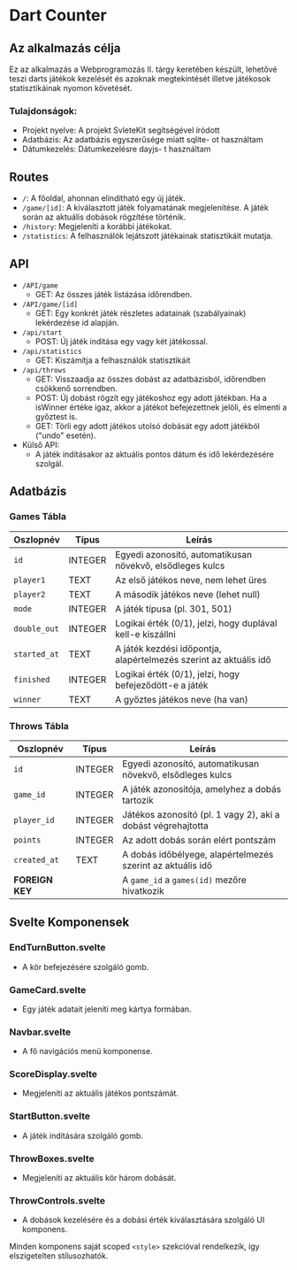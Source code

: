# Dart Counter
## Az alkalmazás célja
Ez az alkalmazás a Webprogramozás II. tárgy keretében készült, lehetővé teszi darts játékok kezelését és azoknak megtekintését illetve játékosok statisztikáinak nyomon követését.

### Tulajdonságok:
-  Projekt nyelve: A projekt SvleteKit segítségével íródott
-  Adatbázis: Az adatbázis egyszerűsége miatt sqlite- ot használtam
-  Dátumkezelés: Dátumkezelésre dayjs- t használtam

## Routes
- `/`: A főoldal, ahonnan elindítható egy új játék.
- `/game/[id]`: A kiválasztott játék folyamatának megjelenítése. A játék során az aktuális dobások rögzítése történik.
- `/history`: Megjeleníti a korábbi játékokat.
- `/statistics`: A felhasználók lejátszott játékainak statisztikáit mutatja.

## API
- `/API/game`
  - GET: Az összes játék listázása időrendben.
- `/API/game/[id]`
  - GET: Egy konkrét játék részletes adatainak (szabályainak) lekérdezése id alapján.
- `/api/start`
  - POST: Új játék indítása egy vagy két játékossal. 
- `/api/statistics`
  - GET: Kiszámítja a felhasználók statisztikáit
- `/api/throws`
  - GET: Visszaadja az összes dobást az adatbázisból, időrendben csökkenő sorrendben.
  - POST: Új dobást rögzít egy játékoshoz egy adott játékban. Ha a isWinner értéke igaz, akkor a játékot befejezettnek jelöli, és elmenti a győztest is.
  - GET: Törli egy adott játékos utolsó dobását egy adott játékból ("undo" esetén).
- Külső API:
  - A játék indításakor az aktuális pontos dátum és idő lekérdezésére szolgál.

 ## Adatbázis

 ### Games Tábla
| Oszlopnév    | Típus   | Leírás                                                            |
| ------------ | ------- | ----------------------------------------------------------------- |
| `id`         | INTEGER | Egyedi azonosító, automatikusan növekvő, elsődleges kulcs         |
| `player1`    | TEXT    | Az első játékos neve, nem lehet üres                              |
| `player2`    | TEXT    | A második játékos neve (lehet null)                               |
| `mode`       | INTEGER | A játék típusa (pl. 301, 501)                                     |
| `double_out` | INTEGER | Logikai érték (0/1), jelzi, hogy duplával kell-e kiszállni        |
| `started_at` | TEXT    | A játék kezdési időpontja, alapértelmezés szerint az aktuális idő |
| `finished`   | INTEGER | Logikai érték (0/1), jelzi, hogy befejeződött-e a játék           |
| `winner`     | TEXT    | A győztes játékos neve (ha van)                                   |

### Throws Tábla

| Oszlopnév       | Típus   | Leírás                                                       |
| --------------- | ------- | ------------------------------------------------------------ |
| `id`            | INTEGER | Egyedi azonosító, automatikusan növekvő, elsődleges kulcs    |
| `game_id`       | INTEGER | A játék azonosítója, amelyhez a dobás tartozik               |
| `player_id`     | INTEGER | Játékos azonosító (pl. 1 vagy 2), aki a dobást végrehajtotta |
| `points`        | INTEGER | Az adott dobás során elért pontszám                          |
| `created_at`    | TEXT    | A dobás időbélyege, alapértelmezés szerint az aktuális idő   |
| **FOREIGN KEY** |         | A `game_id` a `games(id)` mezőre hivatkozik                  |

## Svelte Komponensek

### EndTurnButton.svelte

- A kör befejezésére szolgáló gomb.


### GameCard.svelte

- Egy játék adatait jeleníti meg kártya formában.


### Navbar.svelte

- A fő navigációs menü komponense.



### ScoreDisplay.svelte

- Megjeleníti az aktuális játékos pontszámát.



### StartButton.svelte

- A játék indítására szolgáló gomb.


### ThrowBoxes.svelte

- Megjeleníti az aktuális kör három dobását.


### ThrowControls.svelte

- A dobások kezelésére és a dobási érték kiválasztására szolgáló UI komponens.


Minden komponens saját scoped `<style>` szekcióval rendelkezik, így elszigetelten stílusozhatók.



